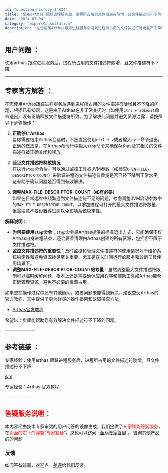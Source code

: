 ```yaml
---
id: "question-history-14834"
title: "使用arthas 跟踪进程服务后，进程所占用的文件描述符陡增，且文件描述符不下降"
date: "2024-07-04"
category: "expertConsultation"
description: "在您使用Arthas跟踪进程服务后遇到进程所占用的文件描述符陡增且不下降的问题，根据已有知识，这是由于Arthas在非正常关闭时（如使用`ctrl + z`或`exit`命令退出）没有正确释放文件描述符所致。为了解决此问题并避免资源泄露，请按照以下步骤操作：1. **正确停止Arthas**    "
---
```


## 用户问题 ：

使用arthas 跟踪进程服务后，进程所占用的文件描述符陡增，且文件描述符不下降

---

## 专家官方解答 ：

在您使用Arthas跟踪进程服务后遇到进程所占用的文件描述符陡增且不下降的问题，根据已有知识，这是由于Arthas在非正常关闭时（如使用`ctrl + z`或`exit`命令退出）没有正确释放文件描述符所致。为了解决此问题并避免资源泄露，请按照以下步骤操作：

1. **正确停止Arthas**  
   当你需要结束Arthas会话时，不应直接使用`ctrl + z`或者输入`exit`命令退出。正确的做法是，在Arthas命令行中输入`stop`命令来确保Arthas及其相关的文件描述符被正确关闭和释放。

2. **验证文件描述符释放情况**  
   在执行`stop`命令后，可以通过监控工具或JVM参数（如检查`OPEN-FILE-DESCRIPTOR-COUNT`）来验证进程的文件描述符数量是否已经下降到正常水平。这有助于确认问题是否得到有效解决。

3. **调整MAX-FILE-DESCRIPTOR-COUNT（如有必要）**  
   如果在日常运维中频繁遇到文件描述符不足的问题，考虑调整JVM启动参数中的`MAX-FILE-DESCRIPTOR-COUNT`，以增加进程可打开的最大文件描述符数量，但需注意不要设置得过高以免影响系统稳定性。

**解释说明：**

- **为何要使用`stop`命令**：`stop`命令是Arthas提供的标准退出方式，它能确保不仅Arthas自身进程结束，还会妥善清理由Arthas创建的所有资源，包括但不限于文件描述符。
- **监控文件描述符的重要性**：及时监控和管理文件描述符的使用情况对于维护系统稳定性和避免资源耗尽至关重要，尤其是在长时间运行的服务和诊断工具使用场景下。
- **调整MAX-FILE-DESCRIPTOR-COUNT的考量**：虽然调整最大文件描述符限制可以临时缓解问题，根本上还是需要确保应用程序和辅助工具如Arthas能够正确管理资源，避免不必要的资源占用。

如果您在操作过程中还有其他疑问，或者问题未能得到解决，建议查阅Arthas的官方教程，其中提供了更为详尽的操作指南和故障排查方法：

- [Arthas官方教程](https://arthas.aliyun.com/doc/arthas-tutorials.html?language=cn)

希望以上步骤能帮助您有效解决文件描述符不下降的问题。

<font color="#949494">---------------</font>

## 参考链接 ：

专家经验：使用arthas 跟踪进程服务后，进程所占用的文件描述符陡增，且文件描述符不下降

[jvm](../jvm.md)

专家经验：Arthas 官方教程

<font color="#949494">---------------</font>

## <font color="#FF0000">答疑服务说明：</font>

本内容经由技术专家审阅的用户问答的镜像生成，我们提供了<font color="#FF0000">专家智能答疑服务</font>，在<font color="#FF0000">页面的右下的浮窗”专家答疑“</font>。您也可以访问 : [全局专家答疑](https://answer.opensource.alibaba.com/docs/intro) 。 咨询其他产品的的问题

### 反馈

如问答有错漏，欢迎点：[差评](https://ai.nacos.io/user/feedbackByEnhancerGradePOJOID?enhancerGradePOJOId=16082)给我们反馈。
